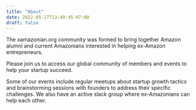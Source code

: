 ```yaml
---
title: "About"
date: 2022-05-27T13:49:45-07:00
draft: false
---
```


The xamazonian.org community was formed to bring together Amazon alumni and current Amazonians interested in helping ex-Amazon entrepreneurs.

Please join us to access our global community of members and events to help your startup succeed.

Some of our events include regular meetups about startup growth tactics and brainstorming sessions with founders to address their specific challenges. We also have an active slack group where ex-Amazonians can help each other.
